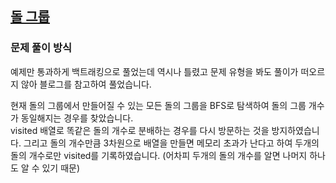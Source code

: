 ## [돌 그룹](https://www.acmicpc.net/problem/12886)
### 문제 풀이 방식
예제만 통과하게 백트래킹으로 풀었는데 역시나 틀렸고 문제 유형을 봐도 풀이가 떠오르지 않아 블로그를 참고하여 풀었습니다.

현재 돌의 그룹에서 만들어질 수 있는 모든 돌의 그룹을 BFS로 탐색하여 돌의 그룹 개수가 동일해지는 경우를 찾았습니다.  
visited 배열로 똑같은 돌의 개수로 분배하는 경우를 다시 방문하는 것을 방지하였습니다. 그리고 돌의 개수만큼 3차원으로 배열을 만들면 메모리 초과가 난다고 하여 두개의 돌의 개수로만 visited를 기록하였습니다. (어차피 두개의 돌의 개수를 알면 나머지 하나도 알 수 있기 때문)
